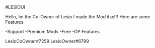 #LESIOUI

Hello, Im the Co-Owner of Lesio I made the Mod itself! Here are some Features


-Support
-Premium Mods
-Free
-OP Features


LesioCoOwner#7259
LesioOwner#6799
